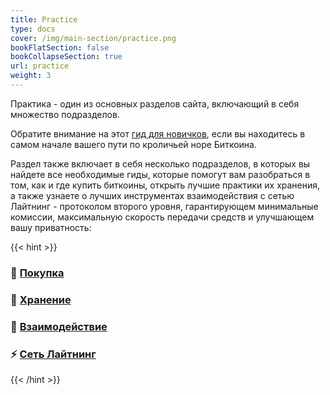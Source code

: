 ```yaml
---
title: Practice
type: docs
cover: /img/main-section/practice.png
bookFlatSection: false
bookCollapseSection: true
url: practice
weight: 3
---
```



Практика - один из основных разделов сайта, включающий в себя множество подразделов.

Обратите внимание на этот [гид для новичков](/practice/guide), если вы находитесь в самом начале вашего пути по кроличьей норе Биткоина.

Раздел также включает в себя несколько подразделов, в которых вы найдете все необходимые гиды, которые помогут вам разобраться в том, как и где купить биткоины, открыть лучшие практики их хранения, а также узнаете о лучших инструментах взаимодействия с сетью Лайтнинг - протоколом второго уровня, гарантирующем минимальные комиссии, максимальную скорость передачи средств и улучшающем вашу приватность:

{{< hint >}}
### 👛 [Покупка](/practice/buy/)

### 🔐 [Хранение](/practice/hodl/)

### 🤝 [Взаимодействие](/practice/interact)

### ⚡️ [Сеть Лайтнинг](/practice/lightning/)
{{< /hint >}}